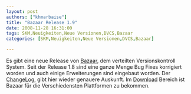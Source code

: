 ```yaml
---
layout: post
authors: ["khmarbaise"]
title: "Bazaar Release 1.9"
date: 2008-11-28 16:31:00
tags: SKM,Neuigkeiten,Neue Versionen,DVCS,Bazaar
categories: [SKM,Neuigkeiten,Neue Versionen,DVCS,Bazaar]

---
```

Es gibt eine neue Release von [Bazaar](http://www.bazaar-vcs.org), dem verteilten Versionskontroll System. Seit der Release 1.8 sind 
eine ganze Menge Bug Fixes korrigiert worden und auch einige Erweiterungen sind eingebaut worden. 
Der [ChangeLog](http://doc.bazaar-vcs.org/bzr.1.9/en/release-notes/NEWS.html#bzr-1-9-2008-11-07), gibt hier wieder genauere Auskunft. 
Im [Download](http://bazaar-vcs.org/Download) Bereich ist Bazaar für die Verschiedensten Plattformen zu bekommen.
